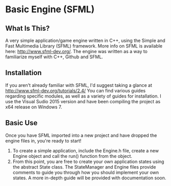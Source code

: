 # Basic Engine (SFML)

What Is This?
-------------------
 A very simple application/game engine written in C++, using the Simple and Fast Multimedia Library (SFML) 
  framework. More info on SFML is available here: http://www.sfml-dev.org/. The engine was written as a way
  to familiarize myself with C++, Github and SFML. 
 
Installation
-------------------
 If you aren't already familiar with SFML, I'd suggest taking a glance at http://www.sfml-dev.org/tutorials/2.4/
  You can find various guides regarding specific modules, as well as a variety of guides for installation. I 
  use the Visual Sudio 2015 version and have been compiling the project as x64 release on Windows 7. 
  
Basic Use
-------------------
Once you have SFML imported into a new project and have dropped the engine files in, you're ready to start!

1. To create a simple application, include the Engine.h file, create a new Engine object and call the run() 
 function from the object. 
2. From this point, you are free to create your own application states using the abstract State class. The
 StateManager and Engine files provide comments to guide you through how you should implement your own states.
 A more in-depth guide will be provided with documentation soon.
